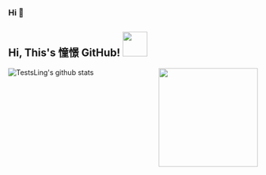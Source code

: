 ### Hi 👋

<h2> Hi, This's 憧憬 GitHub! <img src="https://media.giphy.com/media/mGcNjsfWAjY5AEZNw6/giphy.gif" width="50"></h2>
 
<img align='right' src='https://user-images.githubusercontent.com/5713670/87202985-820dcb80-c2b6-11ea-9f56-7ec461c497c3.gif' width='200"'>

![TestsLing's github stats](https://github-readme-stats.vercel.app/api?username=TestsLing&hide=[%22issues%22]&show_icons=true)
